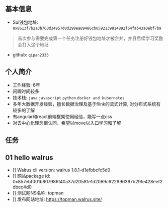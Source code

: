 ## 基本信息
- Sui钱包地址: `0x8613f7b2a3b760d34957d0d299ea89486cb0592139814892f64fab43a0ebf7b9`
> 首次参与需要完成第一个任务注册好钱包地址才被合并，并且后续学习奖励会打入这个地址
- github: `qipan2333`

## 个人简介
- 工作经验: 6年
- 闲暇时间较多
- 技术栈: `java` `javascript` `python` `docker and kubernetes`
- 多年大数据开发经验，擅长数据治理及基于flink的流式计算, 对分布式系统有较多的了解
- 有angular和react前端框架使用经验，能写一点css
- 对去中心化理念很认同，希望以move以入口学习和了解


## 任务

##   01 hello walrus
- [] Walrus cli version: walrus 1.8.1-d1efbbcfc5d0
- [] 网站package id: 0x857ebf001b807986f40a37d20581e1d2069c622996397b29fe428eef2dbec4d0
- [] 测试网NS名称: topman
- [] 发布网站地址: https://topman.walrus.site/